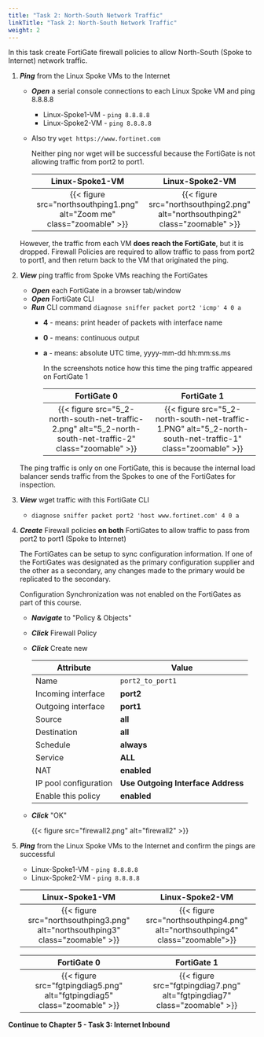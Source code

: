 ```yaml
---
title: "Task 2: North-South Network Traffic"
linkTitle: "Task 2: North-South Network Traffic"
weight: 2
---
```



In this task create FortiGate firewall policies to allow North-South (Spoke to Internet) network traffic.

1. ***Ping*** from the Linux Spoke VMs to the Internet

    - ***Open*** a serial console connections to each Linux Spoke VM and ping 8.8.8.8
        - Linux-Spoke1-VM - `ping 8.8.8.8`
        - Linux-Spoke2-VM - `ping 8.8.8.8`

    - Also try `wget https://www.fortinet.com`

        Neither ping nor wget will be successful because the FortiGate is not allowing traffic from port2 to port1.

        Linux-Spoke1-VM | Linux-Spoke2-VM
        :-:|:-:
        {{< figure src="northsouthping1.png" alt="Zoom me" class="zoomable" >}} | {{< figure src="northsouthping2.png" alt="northsouthping2" class="zoomable" >}}

    However, the traffic from each VM **does reach the FortiGate**, but it is dropped. Firewall Policies are required to allow traffic to pass from port2 to port1, and then return back to the VM that originated the ping.

1. ***View*** ping traffic from Spoke VMs reaching the FortiGates

    - ***Open*** each FortiGate in a browser tab/window
    - ***Open*** FortiGate CLI
    - ***Run*** CLI command `diagnose sniffer packet port2 'icmp' 4 0 a`
      - **4** - means: print header of packets with interface name
      - **0** - means: continuous output
      - **a** - means: absolute UTC time, yyyy-mm-dd hh:mm:ss.ms

        In the screenshots notice how this time the ping traffic appeared on FortiGate 1

        FortiGate 0 | FortiGate 1
        :-:|:-:
        {{< figure src="5_2-north-south-net-traffic-2.png" alt="5_2-north-south-net-traffic-2" class="zoomable" >}} | {{< figure src="5_2-north-south-net-traffic-1.PNG" alt="5_2-north-south-net-traffic-1" class="zoomable" >}}

    The ping traffic is only on one FortiGate, this is because the internal load balancer sends traffic from the Spokes to one of the FortiGates for inspection.

1. ***View*** wget traffic with this FortiGate CLI

    - `diagnose sniffer packet port2 'host www.fortinet.com' 4 0 a`

1. ***Create*** Firewall policies **on both** FortiGates to allow traffic to pass from port2 to port1 (Spoke to Internet)

    The FortiGates can be setup to sync configuration information. If one of the FortiGates was designated as the primary configuration supplier and the other as a secondary, any changes made to the primary would be replicated to the secondary.

    Configuration Synchronization was not enabled on the FortiGates as part of this course.

    - ***Navigate*** to "Policy & Objects"
    - ***Click*** Firewall Policy
    - ***Click*** Create new

        Attribute | Value
        -|-
        Name | `port2_to_port1`
        Incoming interface | **port2**
        Outgoing interface | **port1**
        Source | **all**
        Destination | **all**
        Schedule | **always**
        Service | **ALL**
        NAT | **enabled**
        IP pool configuration | **Use Outgoing Interface Address**
        Enable this policy | **enabled**

    - ***Click*** "OK"

        {{< figure src="firewall2.png" alt="firewall2" >}}

1. ***Ping*** from the Linux Spoke VMs to the Internet and confirm the pings are successful
    - Linux-Spoke1-VM - `ping 8.8.8.8`
    - Linux-Spoke2-VM - `ping 8.8.8.8`

    Linux-Spoke1-VM | Linux-Spoke2-VM
    :-:|:-:
    {{< figure src="northsouthping3.png" alt="northsouthping3" class="zoomable" >}} | {{< figure src="northsouthping4.png" alt="northsouthping4" class="zoomable">}}

    FortiGate 0 | FortiGate 1
    :-:|:-:
    {{< figure src="fgtpingdiag5.png" alt="fgtpingdiag5" class="zoomable" >}} | {{< figure src="fgtpingdiag7.png" alt="fgtpingdiag7" class="zoomable" >}}

**Continue to Chapter 5 - Task 3: Internet Inbound**
